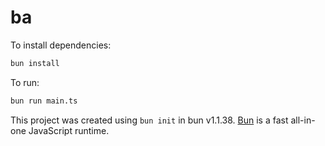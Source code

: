 # ba

To install dependencies:

```bash
bun install
```

To run:

```bash
bun run main.ts
```

This project was created using `bun init` in bun v1.1.38. [Bun](https://bun.sh) is a fast all-in-one JavaScript runtime.
